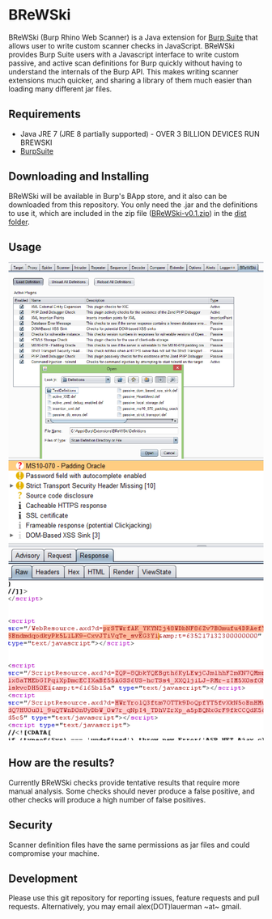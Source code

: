 BReWSki
=========

BReWSki (Burp Rhino Web Scanner) is a Java extension for [Burp Suite](http://portswigger.net/burp/) that allows user to write custom scanner checks in JavaScript. BReWSki provides Burp Suite users with a Javascript interface to write custom passive, and active scan definitions for Burp quickly without having to understand the internals of the Burp API. This makes writing scanner extensions much quicker, and sharing a library of them much easier than loading many different jar files.

## Requirements
- Java JRE 7 (JRE 8 partially supported) - OVER 3 BILLION DEVICES RUN BREWSKI
- [BurpSuite](http://portswigger.net/burp/)

## Downloading and Installing
BReWSki will be available in Burp's BApp store, and it also can be downloaded from this repository. You only need the .jar and the definitions to use it, which are included in the zip file ([BReWSki-v0.1.zip](../../raw/master/dist/BReWSki-v0.1.zip)) in the [dist folder](/dist/).

## Usage
![BReWSki Example](/img/BReWSkiExample1.png "BReWSki Example")
![Scanner Example](/img/ScannerExample1.png "Scanner Example")

## How are the results?
Currently BReWSki checks provide tentative results that require more manual analysis. Some checks should never produce a false positive, and other checks will produce a high number of false positives. 

## Security
Scanner definition files have the same permissions as jar files and could compromise your machine.

## Development
Please use this git repository for reporting issues, feature requests and pull requests. Alternatively, you may email alex(DOT)lauerman ~at~ gmail.

